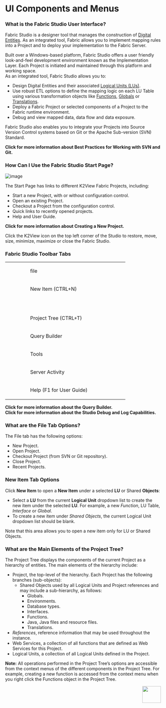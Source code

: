 # UI Components and Menus

### What is the Fabric Studio User Interface?
Fabric Studio is a designer tool that manages the construction of [Digital Entities](https://github.com/k2view-academy/K2View-Academy/blob/master/articles/01_fabric_overview/02_fabric_glossary.md#digital-entity). As an integrated tool, Fabric allows you to implement mapping rules into a Project and to deploy your implementation to the Fabric Server.

Built over a Windows-based platform, Fabric Studio offers a user friendly look-and-feel development environment known as the Implementation Layer. Each Project is initiated and maintained through this platform and working space.\
As an integrated tool, Fabric Studio allows you to:
* Design Digital Entities and their associated [Logical Units (LUs)](https://github.com/k2view-academy/K2View-Academy/blob/master/articles/03_logical_units/01_LU_overview.md).
* Use robust ETL options to define the mapping logic on each LU Table using various transformation objects like [Functions](https://github.com/k2view-academy/K2View-Academy/blob/master/articles/07_table_population/08_project_functions.md), [Globals](https://github.com/k2view-academy/K2View-Academy/blob/master/articles/08_globals/01_globals_overview.md) or [Translations](https://github.com/k2view-academy/K2View-Academy/blob/master/articles/09_translations/01_translations_overview_and_use_cases.md).
* Deploy a Fabric Project or selected components of a Project to the Fabric runtime environment. 
* Debug and view mapped data, data flow and data exposure. 

Fabric Studio also enables you to integrate your Projects into Source Version Control systems based on Git or the Apache Sub-version (SVN) Standard.

**Click for more information about Best Practices for Working with SVN and Git.** 

### How Can I Use the Fabric Studio Start Page?

![image](https://github.com/k2view-academy/K2View-Academy/blob/master/articles/04_fabric_studio/images/04_01_01_start_a_page.png)

The Start Page has links to different K2View Fabric Projects, including: 
* Start a new Project, with or without configuration control. 
* Open an existing Project.
* Checkout a Project from the configuration control.
* Quick links to recently opened projects. 
* Help and User Guide. 

**Click for more information about Creating a New Project.**

Click the K2View icon on the top left corner of the Studio to restore, move, size, minimize, maximize or close the Fabric Studio.

### Fabric Studio Toolbar Tabs

<table>
<tbody>
<tr>
<td width="57">&nbsp;<img src="https://github.com/k2view-academy/K2View-Academy/blob/master/articles/04_general/images/04_01_02_icon1.png" alt="" /></td>
<td width="300">
<p>file</p>
</td>
</tr>
<tr>
<td width="57">&nbsp;<img src="https://github.com/k2view-academy/K2View-Academy/blob/master/articles/04_general/images/04_01_02_icon2.png" alt="" /></td>
<td width="161">
<p>New Item (CTRL+N)</p>
<p>&nbsp;</p>
</td>
</tr>
<tr>
<td width="57">&nbsp;<img src="https://github.com/k2view-academy/K2View-Academy/blob/master/articles/04_general/images/04_01_02_icon3.png" alt="" /></td>
<td width="161">
<p>Project Tree (CTRL+T)</p>
</td>
</tr>
<tr>
<td width="57">&nbsp;<img src="https://github.com/k2view-academy/K2View-Academy/blob/master/articles/04_general/images/04_01_02_icon4.png" alt="" /></td>
<td width="161">
<p>Query Builder</p>
</td>
</tr>
<tr>
<td width="57">&nbsp;<img src="https://github.com/k2view-academy/K2View-Academy/blob/master/articles/04_general/images/04_01_02_icon5.png" alt="" /></td>
<td width="161">
<p>Tools</p>
</td>
</tr>
<tr>
<td width="57">&nbsp;<img src="https://github.com/k2view-academy/K2View-Academy/blob/master/articles/04_general/images/04_01_02_icon6.png" alt="" /></td>
<td width="161">
<p>Server Activity</p>
</td>
</tr>
<tr>
<td width="57">&nbsp;<img src="https://github.com/k2view-academy/K2View-Academy/blob/master/articles/04_general/images/04_01_02_icon7.png" alt="" /></td>
<td width="161">
<p>Help (F1 for User Guide)</p>
</td>
</tr>
</tbody>
</table>


**Click for more information about the Query Builder.**\
**Click for more information about the Studio Debug and Log Capabilities.**

### What are the File Tab Options?
The File tab has the following options:
* New Project. 
* Open Project. 
* Checkout Project (from SVN or Git repository). 
* Close Project. 
* Recent Projects.

### New Item Tab Options
Click **New Item** to open a **New Item** under a selected **LU** or Shared **Objects**:
* Select a **LU** from the current **Logical Unit** dropdown list to create the new item under the selected **LU**. For example, a new _Function_, LU Table, _Interface_ or _Global_.
* To create a new item under _Shared Objects_, the current Logical Unit dropdown list should be blank.

Note that this area allows you to open a new item only for LU or Shared Objects. 

### What are the Main Elements of the Project Tree? 
The Project Tree displays the components of the current Project as a hierarchy of entities. The main elements of the hierarchy include:
* Project, the top-level of the hierarchy. Each Project has the following branches (sub-objects): 
  * Shared Objects used by all Logical Units and Project references and may include a sub-hierarchy, as follows:
    * Globals. 
    * Environments. 
    * Database types. 
    * Interfaces. 
    * Functions. 
    * Java, Java files and resource files. 
    * Translations. 
* _References_, reference information that may be used throughout the instance. 
* Web Services, a collection of all functions that are defined as Web Services for this Project.
* Logical Units, a collection of all Logical Units defined in the Project.

**Note:** All operations performed in the Project Tree’s options are accessible from the context menus of the different components in the Project Tree. For example, creating a new function is accessed from the context menu when you right click the Functions object in the Project Tree.

[<img align="right" width="60" height="54" src="https://github.com/k2view-academy/K2View-Academy/blob/master/articles/images/Next.png">](https://github.com/k2view-academy/K2View-Academy/blob/master/articles/04_general/02_window_tab_context_menu.md)





